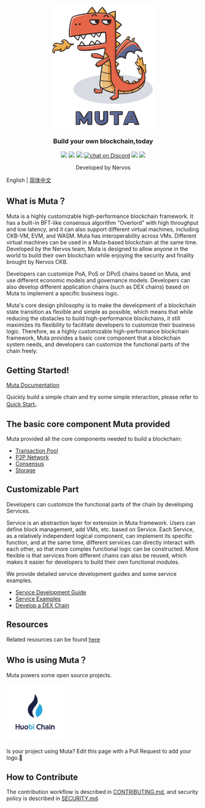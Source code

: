 <p align="center">
  <a href="https://github.com/nervosnetwork/muta">
    <img src="https://github.com/nervosnetwork/muta-docs/blob/master/static/muta-logo1.png" width="270">
  </a>
  <h3 align="center">Build your own blockchain,today</h3>
  <p align="center">
    <a href="https://opensource.org/licenses/MIT"><img src="https://img.shields.io/badge/License-MIT-green.svg"></a>
    <a href="https://github.com/nervosnetwork/muta/blob/master/rust-toolchain"><img src="https://img.shields.io/badge/rustc-nightly-informational.svg"></a>
    <a href="https://travis-ci.com/nervosnetwork/muta"><img src="https://travis-ci.com/nervosnetwork/muta.svg?branch=master"></a>
     <a href="https://discord.gg/QXkFT88"><img src="https://img.shields.io/discord/674846745607536651?logo=discord"
    alt="chat on Discord"></a>
    <a href="https://github.com/nervosnetwork/muta"><img src="https://img.shields.io/github/stars/nervosnetwork/muta.svg?style=social"></a>
    <a href="https://github.com/nervosnetwork/muta"><img src="https://img.shields.io/github/forks/nervosnetwork/muta.svg?style=social"></a>
  </p>
  <p align="center">
     Developed by Nervos<br>
  </p>
</p>

English | [简体中文](./README_CN.md)

## What is Muta？

Muta is a highly customizable high-performance blockchain framework. It has a built-in BFT-like consensus algorithm "Overlord" with high throughput and low latency, and it can also support different virtual machines, including CKB-VM, EVM, and WASM. Muta has interoperability across VMs. Different virtual machines can be used in a Muta-based blockchain at the same time. Developed by the Nervos team, Muta is designed to allow anyone in the world to build their own blockchain while enjoying the security and finality brought by Nervos CKB.

Developers can customize PoA, PoS or DPoS chains based on Muta, and use different economic models and governance models. Developers can also develop different application chains (such as DEX chains) based on Muta to implement a specific business logic.

Muta's core design philosophy is to make the development of a blockchain state transition as flexible and simple as possible, which means that while reducing the obstacles to build high-performance blockchains, it still maximizes its flexibility to facilitate developers to customize their business logic. Therefore, as a highly customizable high-performance blockchain framework, Muta provides a basic core component that a blockchain system needs, and developers can customize the functional parts of the chain freely.

## Getting Started!

[Muta Documentation](https://nervosnetwork.github.io/muta-docs/)

Quickly build a simple chain and try some simple interaction, please refer to [Quick Start](https://nervosnetwork.github.io/muta-docs/#/en-us/getting_started.md)。

## The basic core component Muta provided
 
Muta provided all the core components needed to build a blockchain:

* [Transaction Pool](https://nervosnetwork.github.io/muta-docs/#/en-us/transaction_pool.md)
* [P2P Network](https://nervosnetwork.github.io/muta-docs/#/en-us/network.md)
* [Consensus](https://nervosnetwork.github.io/muta-docs/#/en-us/overlord.md)
* [Storage](https://nervosnetwork.github.io/muta-docs/#/en-us/storage.md)

## Customizable Part

Developers can customize the functional parts of the chain by developing Services.

Service is an abstraction layer for extension in Muta framework. Users can define block management, add VMs, etc. based on Service. Each Service, as a relatively independent logical component, can implement its specific function, and at the same time, different services can directly interact with each other, so that more complex functional logic can be constructed. More flexible is that services from different chains can also be reused, which makes it easier for developers to build their own functional modules.

We provide detailed service development guides and some service examples.

* [Service Development Guide](https://nervosnetwork.github.io/muta-docs/#/en-us/service_dev.md)
* [Service Examples](https://nervosnetwork.github.io/muta-docs/#/en-us/service_eg.md)
* [Develop a DEX Chain](https://nervosnetwork.github.io/muta-docs/#/en-us/dex.md)

## Resources

Related resources can be found [here](./docs/resources.md)

## Who is using Muta？

Muta powers some open source projects.

<p align="left">
  <a href="https://github.com/nervosnetwork/muta">
    <img src="https://github.com/nervosnetwork/muta-docs/blob/master/static/user/s_huobichain.jpg" width="150">
  </a>
</p>

Is your project using Muta? Edit this page with a Pull Request to add your logo.:tada:

## How to Contribute

The contribution workflow is described in [CONTRIBUTING.md](CONTRIBUTING.md), and security policy is described in [SECURITY.md](SECURITY.md).
